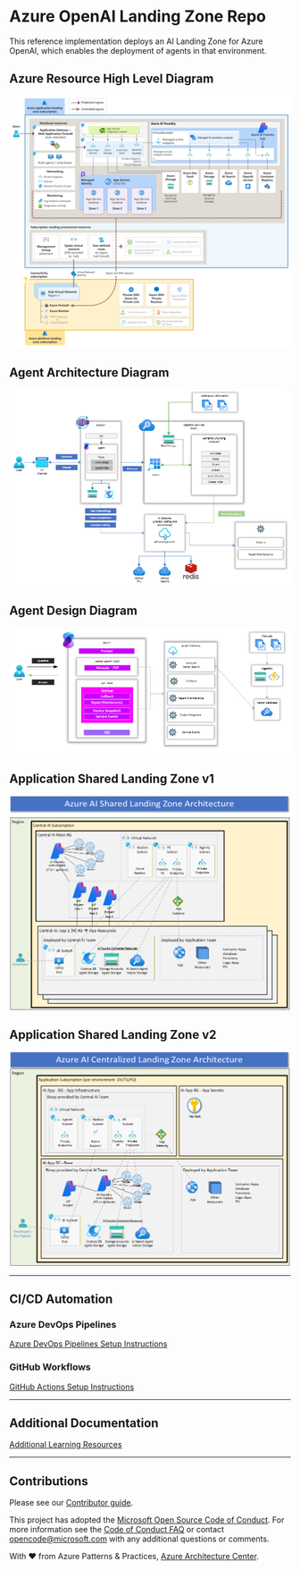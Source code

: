 # Azure OpenAI Landing Zone Repo

This reference implementation deploys an AI Landing Zone for Azure OpenAI, which enables the deployment of agents in that environment.

## Azure Resource High Level Diagram

![Resource Diagram](docs/images/azure-openai-baseline-landing-zone.png)

## Agent Architecture Diagram

![Resource Diagram](docs/images/Agent-Architecture-Overview.png)

## Agent Design Diagram

![Resource Diagram](docs/images/Agent-Architecture-Design.png)

## Application Shared Landing Zone v1

![Resource Diagram](docs/images/AI_Foundry_Deploy_v3.png)

## Application Shared Landing Zone v2

![Resource Diagram](docs/images/AI_Foundry_Deploy_v4.png)

---

## CI/CD Automation

### Azure DevOps Pipelines

[Azure DevOps Pipelines Setup Instructions](.azdo/pipelines/readme.md)

### GitHub Workflows

[GitHub Actions Setup Instructions](.github/setup.md)

---

## Additional Documentation

[Additional Learning Resources](./docs/Learning_Guide.md)

---

## Contributions

Please see our [Contributor guide](./CONTRIBUTING.md).

This project has adopted the [Microsoft Open Source Code of Conduct](https://opensource.microsoft.com/codeofconduct/). For more information see the [Code of Conduct FAQ](https://opensource.microsoft.com/codeofconduct/faq/) or contact <opencode@microsoft.com> with any additional questions or comments.

With :heart: from Azure Patterns & Practices, [Azure Architecture Center](https://azure.com/architecture).
